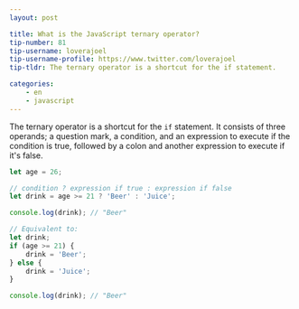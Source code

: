 ```yaml
---
layout: post

title: What is the JavaScript ternary operator?
tip-number: 81
tip-username: loverajoel
tip-username-profile: https://www.twitter.com/loverajoel
tip-tldr: The ternary operator is a shortcut for the if statement.

categories:
    - en
    - javascript
---
```


The ternary operator is a shortcut for the `if` statement. It consists of three operands; a question mark, a condition, and an expression to execute if the condition is true, followed by a colon and another expression to execute if it's false.

```js
let age = 26;

// condition ? expression if true : expression if false
let drink = age >= 21 ? 'Beer' : 'Juice';

console.log(drink); // "Beer"

// Equivalent to:
let drink;
if (age >= 21) {
    drink = 'Beer';
} else {
    drink = 'Juice';
}

console.log(drink); // "Beer"
```
